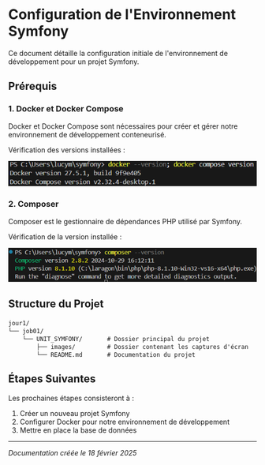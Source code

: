 # Configuration de l'Environnement Symfony

Ce document détaille la configuration initiale de l'environnement de développement pour un projet Symfony.

## Prérequis

### 1. Docker et Docker Compose

Docker et Docker Compose sont nécessaires pour créer et gérer notre environnement de développement conteneurisé.

Vérification des versions installées :

![Docker Versions](./images/1.docker_version.png)

### 2. Composer

Composer est le gestionnaire de dépendances PHP utilisé par Symfony.

Vérification de la version installée :

![Composer Version](./images/2.composer_version.png)

## Structure du Projet

```
jour1/
└── job01/
    └── UNIT_SYMFONY/       # Dossier principal du projet
        ├── images/         # Dossier contenant les captures d'écran
        └── README.md       # Documentation du projet
```

## Étapes Suivantes

Les prochaines étapes consisteront à :
1. Créer un nouveau projet Symfony
2. Configurer Docker pour notre environnement de développement
3. Mettre en place la base de données

---
*Documentation créée le 18 février 2025*
